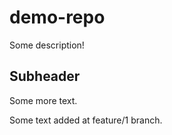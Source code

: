 # demo-repo

Some description!

## Subheader

Some more text.

Some text added at feature/1 branch.

